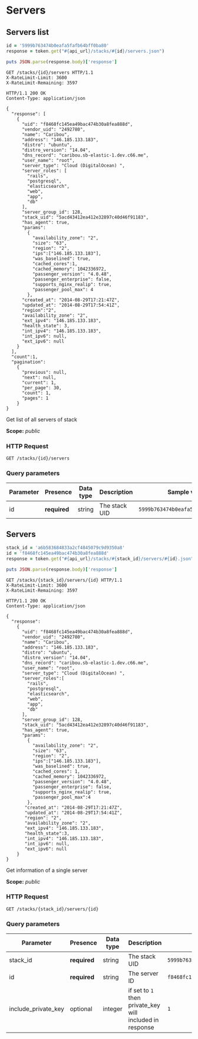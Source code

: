 # Servers

## Servers list

```ruby
id = '5999b763474b0eafa5fafb64bff0ba80'
response = token.get("#{api_url}/stacks/#{id}/servers.json")

puts JSON.parse(response.body)['response']
```

```http
GET /stacks/{id}/servers HTTP/1.1
X-RateLimit-Limit: 3600
X-RateLimit-Remaining: 3597
```

```http
HTTP/1.1 200 OK
Content-Type: application/json

{
  "response": [
    {
      "uid": "f8468fc145ea49bac474b30a8fea888d",
      "vendor_uid": "2492780",
      "name": "Caribou",
      "address": "146.185.133.183",
      "distro": "ubuntu",
      "distro_version": "14.04",
      "dns_record": "caribou.sb-elastic-1.dev.c66.me",
      "user_name": "root",
      "server_type": "Cloud (DigitalOcean) ",
      "server_roles": [
        "rails",
        "postgresql",
        "elasticsearch",
        "web",
        "app",
        "db"
      ],
      "server_group_id": 128,
      "stack_uid": "5acd43412ea412e32897c40d46f91183",
      "has_agent": true,
      "params":
        {
          "availability_zone": "2",
          "size": "63",
          "region": "2",
          "ips":["146.185.133.183"],
          "was_baselined": true,
          "cached_cores":1,
          "cached_memory": 1042336972,
          "passenger_version": "4.0.48",
          "passenger_enterprise": false,
          "supports_nginx_realip": true,
          "passenger_pool_max": 4
        },
      "created_at": "2014-08-29T17:21:47Z",
      "updated_at": "2014-08-29T17:54:41Z",
      "region":"2",
      "availability_zone": "2",
      "ext_ipv4": "146.185.133.183",
      "health_state": 3,
      "int_ipv4": "146.185.133.183",
      "int_ipv6": null,
      "ext_ipv6": null
    }
  ],
  "count":1,
  "pagination":
    {
      "previous": null,
      "next": null,
      "current": 1,
      "per_page": 30,
      "count": 1,
      "pages": 1
    }
}
```

Get list of all servers of stack

<aside class="notice">
<b>Scope:</b> <i>public</i>
</aside>

### HTTP Request

`GET /stacks/{id}/servers`

### Query parameters

Parameter | Presence | Data type | Description |  Sample value
--------- | ------- | ------- |----------- |  -------
id | **required** | string | The stack UID | `5999b763474b0eafa5fafb64bff0ba80`

## Servers

```ruby
stack_id = 'a6b583684833a2cf4845079c9d9350a8'
id = 'f8468fc145ea49bac474b30a8fea888d'
response = token.get("#{api_url}/stacks/#{stack_id}/servers/#{id}.json")

puts JSON.parse(response.body)['response']
```

```http
GET /stacks/{stack_id}/servers/{id} HTTP/1.1
X-RateLimit-Limit: 3600
X-RateLimit-Remaining: 3597
```

```http
HTTP/1.1 200 OK
Content-Type: application/json

{
  "response":
    {
      "uid": "f8468fc145ea49bac474b30a8fea888d",
      "vendor_uid": "2492780",
      "name": "Caribou",
      "address": "146.185.133.183",
      "distro": "ubuntu",
      "distro_version": "14.04",
      "dns_record": "caribou.sb-elastic-1.dev.c66.me",
      "user_name": "root",
      "server_type": "Cloud (DigitalOcean) ",
      "server_roles":[
        "rails",
        "postgresql",
        "elasticsearch",
        "web",
        "app",
        "db"
      ],
      "server_group_id": 128,
      "stack_uid": "5acd43412ea412e32897c40d46f91183",
      "has_agent": true,
      "params":
        {
          "availability_zone": "2",
          "size": "63",
          "region": "2",
          "ips":["146.185.133.183"],
          "was_baselined": true,
          "cached_cores": 1,
          "cached_memory": 1042336972,
          "passenger_version": "4.0.48",
          "passenger_enterprise": false,
          "supports_nginx_realip": true,
          "passenger_pool_max":4
        },
       "created_at": "2014-08-29T17:21:47Z",
       "updated_at": "2014-08-29T17:54:41Z",
       "region": "2",
       "availability_zone": "2",
       "ext_ipv4": "146.185.133.183",
       "health_state":3,
       "int_ipv4": "146.185.133.183",
       "int_ipv6": null,
       "ext_ipv6": null
    }
}
```

Get information of a single server

<aside class="notice">
<b>Scope:</b> <i>public</i>
</aside>

### HTTP Request

`GET /stacks/{stack_id}/servers/{id}`

### Query parameters

Parameter | Presence | Data type | Description |  Sample value
--------- | ------- | ------- |----------- |  -------
stack_id | **required** | string | The stack UID | `5999b763474b0eafa5fafb64bff0ba80`
id | **required** | string | The server ID | `f8468fc145ea49bac474b30a8fea888d`
include_private_key | optional | integer | if set to `1` then private_key will included in response | `1`

